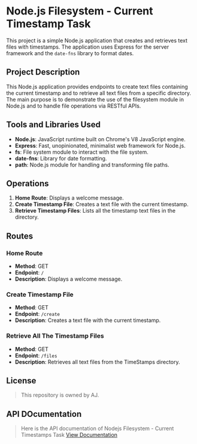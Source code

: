 # Node.js Filesystem - Current Timestamp Task

This project is a simple Node.js application that creates and retrieves text files with timestamps. The application uses Express for the server framework and the `date-fns` library to format dates.

## Project Description

This Node.js application provides endpoints to create text files containing the current timestamp and to retrieve all text files from a specific directory. The main purpose is to demonstrate the use of the filesystem module in Node.js and to handle file operations via RESTful APIs.

## Tools and Libraries Used

- **Node.js**: JavaScript runtime built on Chrome's V8 JavaScript engine.
- **Express**: Fast, unopinionated, minimalist web framework for Node.js.
- **fs**: File system module to interact with the file system.
- **date-fns**: Library for date formatting.
- **path**: Node.js module for handling and transforming file paths.

## Operations

1. **Home Route**: Displays a welcome message.
2. **Create Timestamp File**: Creates a text file with the current timestamp.
3. **Retrieve Timestamp Files**: Lists all the timestamp text files in the directory.

## Routes

### Home Route

- **Method**: GET
- **Endpoint**: `/`
- **Description**: Displays a welcome message.

### Create Timestamp File

- **Method**: GET
- **Endpoint**: `/create`
- **Description**: Creates a text file with the current timestamp.

### Retrieve All The Timestamp Files

- **Method**: GET
- **Endpoint**: `/files`
- **Description**: Retrieves all text files from the TimeStamps directory.

## License
> This repository is owned by AJ. <a href="https://github.com/Ajith-11399/nodejs-filesystem/tree/main"></a>


## API DOcumentation 

> Here is the API documentation of Nodejs Filesystem - Current Timestamps Task 
<a href="https://documenter.getpostman.com/view/35036950/2sA3XLE4Hu">View Documentation</a>